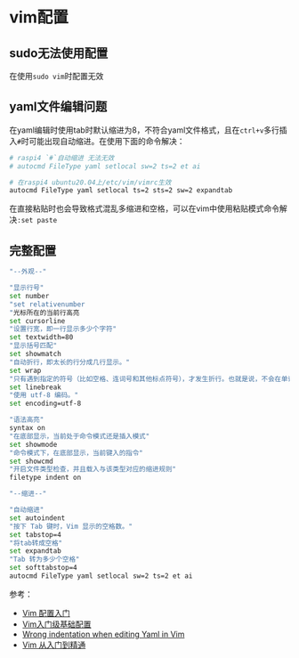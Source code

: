 # vim配置

## sudo无法使用配置

在使用`sudo vim`时配置无效

## yaml文件编辑问题

在yaml编辑时使用tab时默认缩进为8，不符合yaml文件格式，且在`ctrl+v`多行插入`#`时可能出现自动缩进。在使用下面的命令解决：

```sh
# raspi4 `#`自动缩进 无法无效
# autocmd FileType yaml setlocal sw=2 ts=2 et ai

# 在raspi4 ubuntu20.04上/etc/vim/vimrc生效
autocmd FileType yaml setlocal ts=2 sts=2 sw=2 expandtab
```

在直接粘贴时也会导致格式混乱多缩进和空格，可以在vim中使用粘贴模式命令解决`:set paste`

## 完整配置

```bash
"--外观--"

"显示行号"
set number
"set relativenumber
"光标所在的当前行高亮
set cursorline
"设置行宽，即一行显示多少个字符"
set textwidth=80
"显示括号匹配"
set showmatch
"自动折行，即太长的行分成几行显示。"
set wrap
"只有遇到指定的符号（比如空格、连词号和其他标点符号），才发生折行。也就是说，不会在单词内部折行。"
set linebreak
"使用 utf-8 编码。"
set encoding=utf-8  

"语法高亮"
syntax on
"在底部显示，当前处于命令模式还是插入模式"
set showmode
"命令模式下，在底部显示，当前键入的指令"
set showcmd
"开启文件类型检查，并且载入与该类型对应的缩进规则"
filetype indent on

"--缩进--"

"自动缩进"
set autoindent
"按下 Tab 键时，Vim 显示的空格数。"
set tabstop=4
"将tab转成空格"
set expandtab
"Tab 转为多少个空格"
set softtabstop=4
autocmd FileType yaml setlocal sw=2 ts=2 et ai
```

参考：

* [Vim 配置入门](http://www.ruanyifeng.com/blog/2018/09/vimrc.html)
* [Vim入门级基础配置](https://segmentfault.com/a/1190000016330314)
* [Wrong indentation when editing Yaml in Vim](https://stackoverflow.com/a/37488992)
* [Vim 从入门到精通](https://github.com/wsdjeg/vim-galore-zh_cn)
